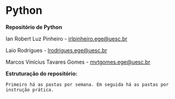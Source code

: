 # Python

**Repositório de Python**

  Ian Robert Luz Pinheiro - irlpinheiro.ege@uesc.br

  Laio Rodrigues - lrodrigues.ege@uesc.br

  Marcos Vinícius Tavares Gomes - mvtgomes.ege@uesc.br
  
  **Estruturação do repositório:**
  
    Primeiro há as pastas por semana. Em seguida há as pastas por instrução prática.

